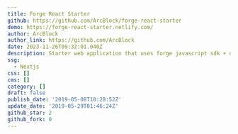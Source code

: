 ```yaml
---
title: Forge React Starter
github: https://github.com/ArcBlock/forge-react-starter
demo: https://forge-react-starter.netlify.com/
author: ArcBlock
author_link: https://github.com/ArcBlock
date: 2023-11-26T09:32:01.040Z
description: Starter web application that uses forge javascript sdk + did sdk and react
ssg:
  - Nextjs
css: []
cms: []
category: []
draft: false
publish_date: '2019-05-08T10:28:52Z'
update_date: '2019-05-29T01:46:24Z'
github_star: 2
github_fork: 0
---
```

